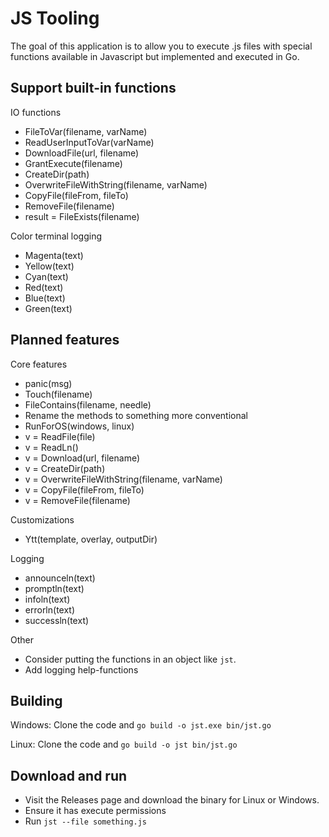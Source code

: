 # JS Tooling

The goal of this application is to allow you to execute .js files with special functions available in Javascript but implemented and executed in Go.


## Support built-in functions

IO functions
- FileToVar(filename, varName)
- ReadUserInputToVar(varName)
- DownloadFile(url, filename)
- GrantExecute(filename)
- CreateDir(path)
- OverwriteFileWithString(filename, varName)
- CopyFile(fileFrom, fileTo)
- RemoveFile(filename)
- result = FileExists(filename)

Color terminal logging
- Magenta(text)
- Yellow(text)
- Cyan(text)
- Red(text)
- Blue(text)
- Green(text)


## Planned features

Core features
- panic(msg)
- Touch(filename)
- FileContains(filename, needle)
- Rename the methods to something more conventional
- RunForOS(windows, linux)
- v = ReadFile(file)
- v = ReadLn()
- v = Download(url, filename)
- v = CreateDir(path)
- v = OverwriteFileWithString(filename, varName)
- v = CopyFile(fileFrom, fileTo)
- v = RemoveFile(filename)

Customizations
- Ytt(template, overlay, outputDir)

Logging
- announceln(text)
- promptln(text)
- infoln(text)
- errorln(text)
- successln(text)

Other
- Consider putting the functions in an object like `jst`.
- Add logging help-functions

## Building

Windows: Clone the code and `go build -o jst.exe bin/jst.go`


Linux: Clone the code and `go build -o jst bin/jst.go`

## Download and run
- Visit the Releases page and download the binary for Linux or Windows.
- Ensure it has execute permissions
- Run `jst --file something.js` 